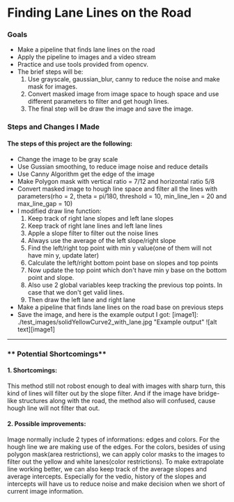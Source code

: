 # **Finding Lane Lines on the Road**

### **Goals**
* Make a pipeline that finds lane lines on the road
* Apply the pipeline to images and a video stream
* Practice and use tools provided from opencv.
* The brief steps will be:
   1. Use grayscale, gaussian_blur, canny to reduce the noise and make mask for images.
   2. Convert masked image from image space to hough space and use different parameters to filter and get hough lines.
   3. The final step will be draw the image and save the image.

### **Steps and Changes I Made**

#### The steps of this project are the following:
* Change the image to be gray scale
* Use Gussian smoothing, to reduce image noise and reduce details
* Use Canny Algorithm get the edge of the image
* Make Polygon mask with vertical ratio = 7/12 and horizontal ratio 5/8
* Convert masked image to hough line space and filter all the lines with parameters(rho = 2, theta = pi/180, threshold = 10, min_line_len = 20 and max_line_gap = 10)
* I modified draw line function:
    1. Keep track of right lane slopes and left lane slopes
    2. Keep track of right lane lines and left lane lines
    3. Apple a slope filter to filter out the noise lines
    4. Always use the average of the left slope/right slope
    5. Find the left/right top point with min y value(one of them will not have min y, update later)
    6. Calculate the left/right bottom point base on slopes and top points
    7. Now update the top point which don't have min y base on the bottom point and slope.
    8. Also use 2 global variables keep tracking the previous top points. In case that we don't get valid lines.
    9. Then draw the left lane and right lane
* Make a pipeline that finds lane lines on the road base on previous steps
* Save the image, and here is the example output I got:
[image1]: ./test_images/solidYellowCurve2_with_lane.jpg "Example output"
![alt text][image1]
---

### ** Potential Shortcomings**

#### 1. Shortcomings:
This method still not robost enough to deal with images with sharp turn, this kind of lines will filter out by the slope filter. And if the image have bridge-like structures along with the road, the method also will confused, cause hough line will not filter that out.

#### 2. Possible improvements:
Image normally include 2 types of informations: edges and colors. For the hough line we are making use of the edges. For the colors, besides of using polygon mask(area restrictions), we can apply color masks to the images to filter out the yellow and white lanes(color restrictions).
To make extrapolate line working better, we can also keep track of the average slopes and average intercepts. Especially for the vedio, history of the slopes and intercepts will have us to reduce noise and make decision when we short of current image information.
